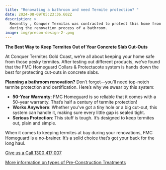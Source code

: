 ```yaml
---
title: "Renovating a bathroom and need Termite protection? "
date: 2024-08-09T05:23:36.602Z
description: >
  Recently , Conquer Termitas was contracted to protect this home from termites
  during the renovation process of a bathroom.
image: img/precon-design-2-.png
---
```



**The Best Way to Keep Termites Out of Your Concrete Slab Cut-Outs**

At Conquer Termites Gold Coast, we’re all about keeping your home safe from those pesky termites. After testing out different products, we’ve found that the FMC Homeguard Collars & Protectacote system is hands down the best for protecting cut-outs in concrete slabs.

**Planning a bathroom renovation?** Don’t forget—you’ll need top-notch termite protection and certification. Here’s why we swear by this system:

* **50-Year Warranty**: FMC Homeguard is so reliable that it comes with a 50-year warranty. That’s half a century of termite protection!
* **Works Anywhere**: Whether you’ve got a tiny hole or a big cut-out, this system can handle it, making sure every little gap is sealed tight.
* **Serious Protection**: This stuff is tough. It’s designed to keep termites out, plain and simple.

When it comes to keeping termites at bay during your renovations, FMC Homeguard is a no-brainer. It’s a solid choice that’s got your back for the long haul.

[Give us a Call 1300 417 007](tel:1300417007)

[More information on types of Pre-Construction Treatments](https://termiteandpestcontrolgoldcoast.com.au/pre-construction-treatments/)